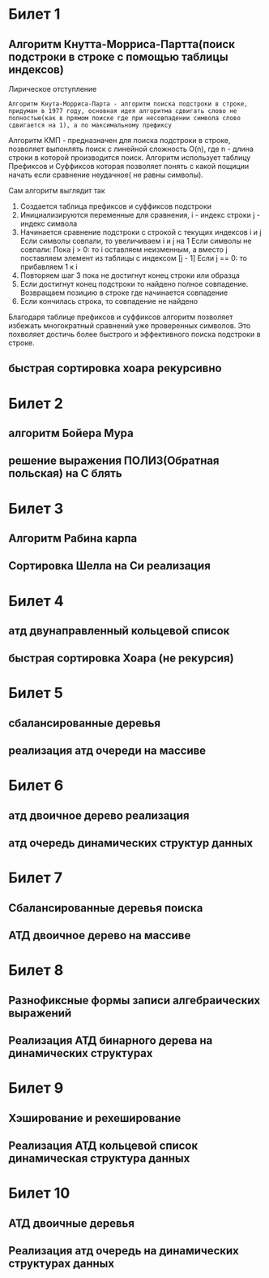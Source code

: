 
# Билет 1
## Алгоритм Кнутта-Морриса-Партта(поиск подстроки в строке с помощью таблицы индексов)
Лирическое отступление
```
Алгоритм Кнута-Морриса-Парта - алгоритм поиска подстроки в строке, придуман в 1977 году, основная идея алгоритма сдвигать слово не полностью(как в прямом поиске где при несовпадении символа слово сдвигается на 1), а по максимальному префиксу 
```
Алгоритм КМП - предназначен для поиска подстроки в строке, позволяет выпонлять поиск с линейной сложность O(n), где n - длина строки в которой производится поиск. Алгоритм использует таблицу Префиксов и Суффиксов которая позволяет понять с какой пощиции начать если сравнение неудачное( не равны символы).

Сам алгоритм выглядит так 

1. Создается таблица префиксов и суффиксов подстроки 
2. Инициализируются переменные для сравнения, i - индекс строки j - индекс символа 
3. Начинается сравнение подстроки с строкой с текущих индексов i и j
    Если символы совпали, то увеличиваем i и j на 1
    Если символы не совпали:
      Пока j > 0:
        то i оставляем неизменным, а вместо j поставляем элемент из таблицы с индексом [j - 1]
     Если j == 0:
        то прибавляем 1 к i
4. Повторяем шаг 3 пока не достигнут конец строки или образца 
5. Если достигнут конец подстроки то найдено полное совпадение. Возвращаем позицию в строке где начинается совпадение
6. Если кончилась строка, то совпадение не найдено 

Благодаря таблице префиксов и суффиксов алгоритм позволяет избежать многократный сравнений уже проверенных символов. Это похволяет достичь более быстрого и эффективного поиска подстроки в строке.

## быстрая сортировка хоара рекурсивно


# Билет 2
## алгоритм Бойера Мура	

## решение выражения ПОЛИЗ(Обратная польская) на С блять


# Билет 3
## Алгоритм Рабина карпа	

## Сортировка Шелла на Си реализация


# Билет 4
## атд двунаправленный кольцевой список 	

## быстрая сортировка Хоара (не рекурсия)


# Билет 5
## сбалансированные деревья	

## реализация атд очереди на массиве


# Билет 6
## атд двоичное дерево	реализация 

## атд очередь динамических структур данных


# Билет 7
## Сбалансированные деревья поиска	

## АТД двоичное дерево на массиве


# Билет 8
## Разнофиксные формы записи алгебраических выражений	

## Реализация АТД бинарного дерева на динамических структурах

# Билет 9
## Хэширование и рехеширование	

## Реализация АТД кольцевой список динамическая структура данных

# Билет 10
## АТД двоичные деревья	

## Реализация атд очередь на динамических структурах данных 